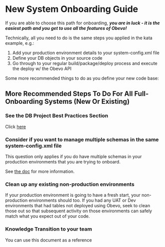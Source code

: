 <!--

    Copyright 2017 Goldman Sachs.
    Licensed under the Apache License, Version 2.0 (the "License");
    you may not use this file except in compliance with the License.
    You may obtain a copy of the License at

    http://www.apache.org/licenses/LICENSE-2.0

    Unless required by applicable law or agreed to in writing,
    software distributed under the License is distributed on an
    "AS IS" BASIS, WITHOUT WARRANTIES OR CONDITIONS OF ANY
    KIND, either express or implied.  See the License for the
    specific language governing permissions and limitations
    under the License.

-->

# New System Onboarding Guide

If you are able to choose this path for onboarding, ***you are in luck -
it is the easiest path and you get to use all the features of Obevo!***

Technically, all you need to do is the same steps you applied in the
kata example, e.g.:

1.  Add your production environment details to your system-config.xml file
2.  Define your DB objects in your source code
3.  Go through to your regular build/package/deploy process and execute
    the deploy w/ the Obevo API

Some more recommended things to do as you define your new code base:


## More Recommended Steps To Do For All Full-Onboarding Systems (New Or Existing)


### See the DB Project Best Practices Section

Click [here](db-project-best-practices.html)


### Consider if you want to manage multiple schemas in the same system-config.xml file

This question only applies if you do have multiple schemas in your
production environments that you are trying to onboard.

See [the doc](multiple-schema-management.html) for more information.


### Clean up any existing non-production environments

If your production environment is going to have a fresh start, your
non-production environments should too. If you had any UAT or Dev
environments that had tables not deployed using Obevo, seek to clean
those out so that subsequent activity on those environments can safely
match what you expect out of your code.


### Knowledge Transition to your team

You can use this document as a reference
